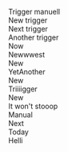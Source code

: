 Trigger manuell\
New trigger\
Next trigger\
Another trigger\
Now\
Newwwest\
New\
YetAnother\
New\
Triiiigger\
New\
It won't stooop\
Manual\
Next\
Today\
Helli
